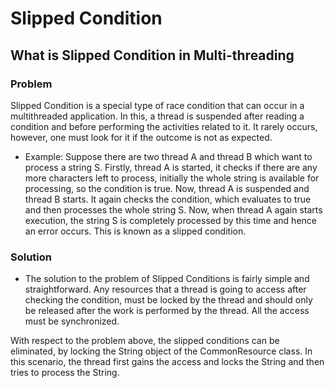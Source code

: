 # Slipped Condition

## What is Slipped Condition in Multi-threading

### Problem
Slipped Condition is a special type of race condition that can occur in a multithreaded application. In this, a thread is suspended after reading a condition and before performing the activities related to it. It rarely occurs, however, one must look for it if the outcome is not as expected.

- Example: Suppose there are two thread A and thread B which want to process a string S. Firstly, thread A is started, it checks if there are any more characters left to process, initially the whole string is available for processing, so the condition is true. Now, thread A is suspended and thread B starts. It again checks the condition, which evaluates to true and then processes the whole string S. Now, when thread A again starts execution, the string S is completely processed by this time and hence an error occurs. This is known as a slipped condition.

### Solution
- The solution to the problem of Slipped Conditions is fairly simple and straightforward. Any resources that a thread is going to access after checking the condition, must be locked by the thread and should only be released after the work is performed by the thread. All the access must be synchronized.

With respect to the problem above, the slipped conditions can be eliminated, by locking the String object of the CommonResource class. In this scenario, the thread first gains the access and locks the String and then tries to process the String.